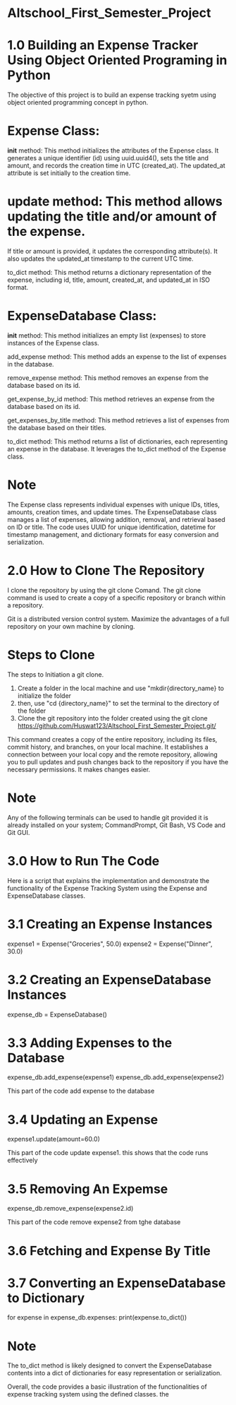 # Altschool_First_Semester_Project

# 1.0 Building an Expense Tracker Using Object Oriented Programing in Python
The objective of this project is to build an expense tracking syetm using object oriented programming concept in python. 


# Expense Class:

__init__ method: This method initializes the attributes of the Expense class.
It generates a unique identifier (id) using uuid.uuid4(), sets the title and amount,
and records the creation time in UTC (created_at).
The updated_at attribute is set initially to the creation time.

# update method: This method allows updating the title and/or amount of the expense.
If title or amount is provided, it updates the corresponding attribute(s).
It also updates the updated_at timestamp to the current UTC time.

to_dict method: This method returns a dictionary representation of the expense,
including id, title, amount, created_at, and updated_at in ISO format.

# ExpenseDatabase Class:

__init__ method: This method initializes an empty list (expenses) to store instances of the Expense class.

add_expense method: This method adds an expense to the list of expenses in the database.

remove_expense method: This method removes an expense from the database based on its id.

get_expense_by_id method: This method retrieves an expense from the database based on its id.

get_expenses_by_title method: This method retrieves a list of expenses from the database based on their titles.

to_dict method: This method returns a list of dictionaries, each representing an expense in the database.
It leverages the to_dict method of the Expense class. 

# Note
The Expense class represents individual expenses with unique IDs, titles, amounts, creation times, and update times.
The ExpenseDatabase class manages a list of expenses, allowing addition, removal, and retrieval based on ID or title.
The code uses UUID for unique identification, datetime for timestamp management, and dictionary formats for easy conversion and serialization.

# 2.0 How to Clone The Repository

I clone the repository by using the git clone Comand. The git clone command is used to create a copy of a specific repository or branch within a repository.

Git is a distributed version control system. Maximize the advantages of a full repository on your own machine by cloning.

# Steps to Clone
The steps to Initiation a git clone.
1. Create a folder in the local machine and use "mkdir{directory_name} to initialize the folder
2. then, use "cd {directory_name}" to set the terminal to the directory of the folder
3. Clone the git repository into the folder created using the
git clone https://github.com/Huswat123/Altschool_First_Semester_Project.git/

This command creates a copy of the entire repository, including its files, commit history, and branches, on your local machine. It establishes a connection between your local copy and the remote repository, allowing you to pull updates and push changes back to the repository if you have the necessary permissions. It makes changes easier.

# Note
Any of the following terminals can be used to handle git provided it is already installed on your system; CommandPrompt, Git Bash, VS Code and Git GUI.

# 3.0 How to Run The Code
Here is a script that explains the implementation and demonstrate the functionality of the Expense Tracking System using the Expense and ExpenseDatabase classes.

# 3.1 Creating an Expense Instances

expense1 = Expense("Groceries", 50.0)
expense2 = Expense("Dinner", 30.0)

# 3.2 Creating an ExpenseDatabase Instances

expense_db = ExpenseDatabase()

# 3.3 Adding Expenses to the Database

expense_db.add_expense(expense1)
expense_db.add_expense(expense2)

This part of the code add expense to the database
# 3.4  Updating an Expense
expense1.update(amount=60.0)

This part of the code update expense1. this shows that the code runs effectively
# 3.5 Removing An Expemse
expense_db.remove_expense(expense2.id)

This part of the code remove  expense2 from tghe database
# 3.6 Fetching and Expense By Title
# 3.7 Converting an ExpenseDatabase to Dictionary
for expense in expense_db.expenses:
    print(expense.to_dict())

 # Note
  The to_dict method is likely designed to convert the ExpenseDatabase contents into a dict of dictionaries for easy representation or serialization.

Overall, the code provides a basic illustration of the functionalities of expense tracking system using the defined classes. the 

